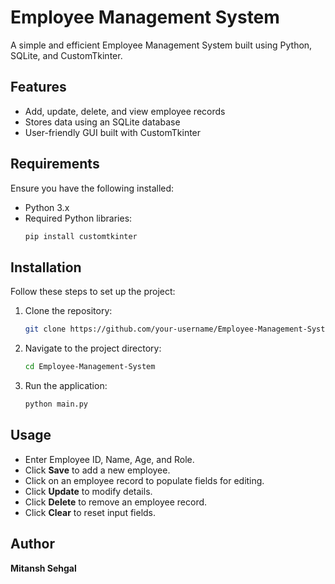 # Employee Management System

A simple and efficient Employee Management System built using Python, SQLite, and CustomTkinter.

## Features

- Add, update, delete, and view employee records
- Stores data using an SQLite database
- User-friendly GUI built with CustomTkinter

## Requirements

Ensure you have the following installed:

- Python 3.x
- Required Python libraries:
  ```sh
  pip install customtkinter
  ```

## Installation

Follow these steps to set up the project:

1. Clone the repository:
   ```sh
   git clone https://github.com/your-username/Employee-Management-System.git
   ```
2. Navigate to the project directory:
   ```sh
   cd Employee-Management-System
   ```
3. Run the application:
   ```sh
   python main.py
   ```

## Usage

- Enter Employee ID, Name, Age, and Role.
- Click **Save** to add a new employee.
- Click on an employee record to populate fields for editing.
- Click **Update** to modify details.
- Click **Delete** to remove an employee record.
- Click **Clear** to reset input fields.

## Author

**Mitansh Sehgal**

